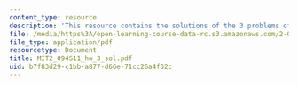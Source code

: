 ```yaml
---
content_type: resource
description: 'This resource contains the solutions of the 3 problems of homework 3. '
file: /media/https%3A/open-learning-course-data-rc.s3.amazonaws.com/2-094-finite-element-analysis-of-solids-and-fluids-ii-spring-2011/b7f83d29c1bba877d66e71cc26a4f32c_MIT2_094S11_hw_3_sol.pdf
file_type: application/pdf
resourcetype: Document
title: MIT2_094S11_hw_3_sol.pdf
uid: b7f83d29-c1bb-a877-d66e-71cc26a4f32c
---
```

